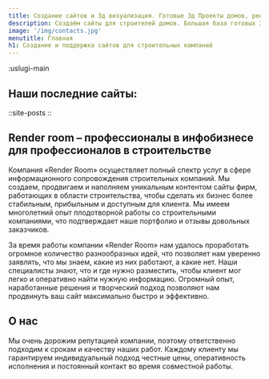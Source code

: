 ```yaml
---
title: Создание сайтов и 3д визуализация. Готовые 3д Проекты домов, рендеры для сайта.
description: Создаём сайты для строителей домов. Большая база готовых 3d проектов домов. Купить проекты домов. Отличное предложение для строителей домов из дерева.
image: '/img/contacts.jpg'
menutitle: Главная
h1: Создание и поддержка сайтов для строительных компаний
---
```


:uslugi-main

## Наши последние сайты:

::site-posts
::

## Render room – профессионалы в инфобизнесе для профессионалов в строительстве
Компания «Render Room» осуществляет полный спектр услуг в сфере информационного сопровождения строительных компаний. Мы создаем, продвигаем и наполняем уникальным контентом сайты фирм, работающих в области строительства, чтобы сделать их бизнес более стабильным, прибыльным и доступным для клиента. Мы имеем многолетний опыт плодотворной работы со строительными компаниями, что подтверждает наше портфолио и отзывы довольных заказчиков.

За время работы компании «Render Room» нам удалось проработать огромное количество разнообразных идей, что позволяет нам уверенно заявлять, что мы знаем, какие из них работают, а какие нет. Наши специалисты знают, что и где нужно разместить, чтобы клиент мог легко и оперативно найти нужную информацию. Огромный опыт, наработанные решения и творческий подход позволяют нам продвинуть ваш сайт максимально быстро и эффективно.

## О нас
Мы очень дорожим репутацией компании, поэтому ответственно подходим к срокам и качеству наших работ. Каждому клиенту мы гарантируем индивидуальный подход честные цены, оперативность исполнения и постоянный контакт во время совместной работы.